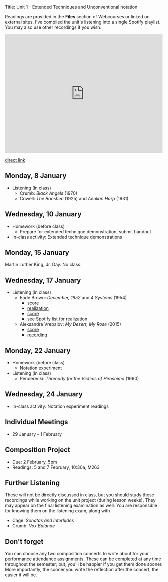 Title: Unit 1 - Extended Techniques and Unconventional notation

Readings are provided in the **Files** section of Webcourses or linked on external sites. I've compiled the unit's listening into a single Spotify playlist. You may also use other recordings if you wish.

<iframe src="https://embed.spotify.com/?uri=spotify%3Auser%3Adavemacdo%3Aplaylist%3A65TEy1dM7qh8o61lpv2Qau" width="100%" height="380" frameborder="0" allowtransparency="true"></iframe>

[direct link](https://open.spotify.com/user/davemacdo/playlist/65TEy1dM7qh8o61lpv2Qau)

## Monday, 8 January

- Listening (in class)
	- Crumb: _Black Angels_ (1970)
	- Cowell: _The Banshee_ (1925) and _Aeolian Harp_ (1931)

## Wednesday, 10 January

- Homework (before class)
	- Prepare for extended technique demonstration, submit handout
- In-class activity: Extended technique demonstrations

## Monday, 15 January

Martin Luther King, Jr. Day. No class.

## Wednesday, 17 January


- Listening (in class)
	- Earle Brown: _December, 1952_ and _4 Systems_ (1954)
		- [score](http://4.bp.blogspot.com/-s8R1h5LtHPg/T2PG8ktEJPI/AAAAAAAAC2c/IrUxZGD8Cqc/s1600/Earle+Brown,+December+1952.jpg)
		- [realization](https://youtu.be/pXoLIDQPO1k)
		- [score](http://www.earle-brown.org/images/work/full.12.jpg)
		- see Spotify list for realization
	- Aleksandra Vrebalov: _My Desert, My Rose_ (2015)
		- [score](http://kronosquartet.org/images/uploads/MY_DESERT_MY_ROSE_-_FULL_SCORE_AND_PARTS2.pdf)
		- [recording](https://soundcloud.com/kronosquartet/aleksandra-vrebalov-my-desert-my-rose)

## Monday, 22 January

- Homework (before class)
	- Notation experiment
- Listening (in class)
	- Penderecki: _Threnody for the Victims of Hiroshima_ (1960)

## Wednesday, 24 January

- In-class activity: Notation experiment readings

## Individual Meetings

- 29 January - 1 February

## Composition Project

- Due: 2 February, 5pm
- Readings: 5 and 7 February, 10:30a, M263

## Further Listening

These will not be directly discussed in class, but you should study these recordings while working on the unit project (during lesson weeks). They may appear on the final listening examination as well. You are responsible for knowing them on the listening exam, along with

- Cage: _Sonatas and Interludes_
- Crumb: _Vox Balanae_

## Don't forget

You can choose any two composition concerts to write about for your performance attendance assignments. These can be completed at any time throughout the semester; but, you'll be happier if you get them done sooner. More importantly, the sooner you write the reflection after the concert, the easier it will be.
